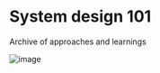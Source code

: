 # System design 101

Archive of approaches and learnings

![image](https://github.com/nc1z/system-design/assets/111836326/4c2ba92c-6ee2-4f64-a05b-5c7b33e40d1c)

